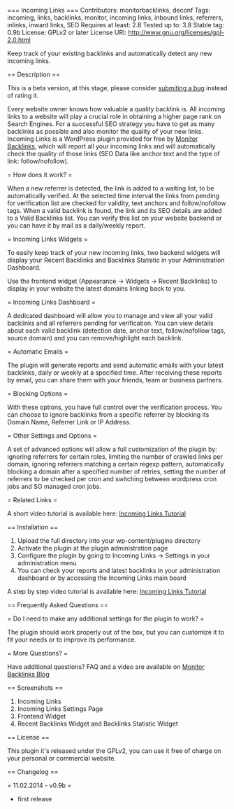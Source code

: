 === Incoming Links ===
Contributors: monitorbacklinks, deconf
Tags: incoming, links, backlinks, monitor, incoming links, inbound links, referrers, inlinks, inward links, SEO
Requires at least: 2.8
Tested up to: 3.8
Stable tag: 0.9b
License: GPLv2 or later
License URI: http://www.gnu.org/licenses/gpl-2.0.html

Keep track of your existing backlinks and automatically detect any new incoming links.

== Description ==

This is a beta version, at this stage, please consider [submiting a bug](https://github.com/monitorbacklinks/incoming-links/issues) instead of rating it.

Every website owner knows how valuable a quality backlink is. All incoming links to a website will play a crucial role in obtaining a higher page rank on Search Engines. For a successful SEO strategy you have to get as many backlinks as possible and also monitor the quality of your new links. Incoming Links is a WordPress plugin provided for free by [Monitor Backlinks](https://monitorbacklinks.com/), which will report all your incoming links and will automatically check the quality of those links (SEO Data like anchor text and the type of link: follow/nofollow).

= How does it work? =

When a new referrer is detected, the link is added to a waiting list, to be automatically verified. At the selected time interval the links from pending for verification list are checked for validity, text anchors and follow/nofollow tags. When a valid backlink is found, the link and its SEO details are added to a Valid Backlinks list. You can verify this list on your website backend or you can have it by mail as a daily/weekly report.    

= Incoming Links Widgets =

To easily keep track of your new incoming links, two backend widgets will display your Recent Backlinks and Backlinks Statistic in your Administration Dashboard.

Use the frontend widget (Appearance -> Widgets -> Recent Backlinks) to display in your website the latest domains linking back to you.

= Incoming Links Dashboard =

A dedicated dashboard will allow you to manage and view all your valid backlinks and all referrers pending for verification. You can view details about each valid backlink (detection date, anchor text, follow/nofollow tags, source domain) and you can remove/highlight each backlink.

= Automatic Emails =

The plugin will generate reports and send automatic emails with your latest backlinks, daily or weekly at a specified time. After receiving these reports by email, you can share them with your friends, team or business partners.

= Blocking Options =

With these options, you have full control over the verification process. You can choose to ignore backlinks from a specific referrer by blocking its Domain Name, Referrer Link or IP Address.

= Other Settings and Options =

A set of advanced options will allow a full customization of the plugin by: ignoring referrers for certain roles, limiting the number of crawled links per domain, ignoring referrers matching a certain regexp pattern, automatically blocking a domain after a specified number of retries, setting the number of referrers to be checked per cron and switching between wordpress cron jobs and SO managed cron jobs. 

= Related Links =

A short video tutorial is available here: [Incoming Links Tutorial](http://monitorbacklinks.com/blog/incoming-links/)

== Installation ==

1. Upload the full directory into your wp-content/plugins directory
2. Activate the plugin at the plugin administration page
3. Configure the plugin by going to Incoming Links -> Settings in your administration menu
4. You can check your reports and latest backlinks in your administration dashboard or by accessing the Incoming Links main board   

A step by step video tutorial is available here: [Incoming Links Tutorial](http://monitorbacklinks.com/blog/incoming-links/)

== Frequently Asked Questions == 

= Do I need to make any additional settings for the plugin to work? =

The plugin should work properly out of the box, but you can customize it to fit your needs or to improve its performance.

= More Questions? =

Have additional questions? FAQ and a video are available on [Monitor Backlinks Blog](http://monitorbacklinks.com/blog/incoming-links/) 

== Screenshots ==

1. Incoming Links
2. Incoming Links Settings Page
3. Frontend Widget
4. Recent Backlinks Widget and Backlinks Statistic Widget

== License ==

This plugin it's released under the GPLv2, you can use it free of charge on your personal or commercial website.

== Changelog ==

= 11.02.2014 - v0.9b =

- first release
